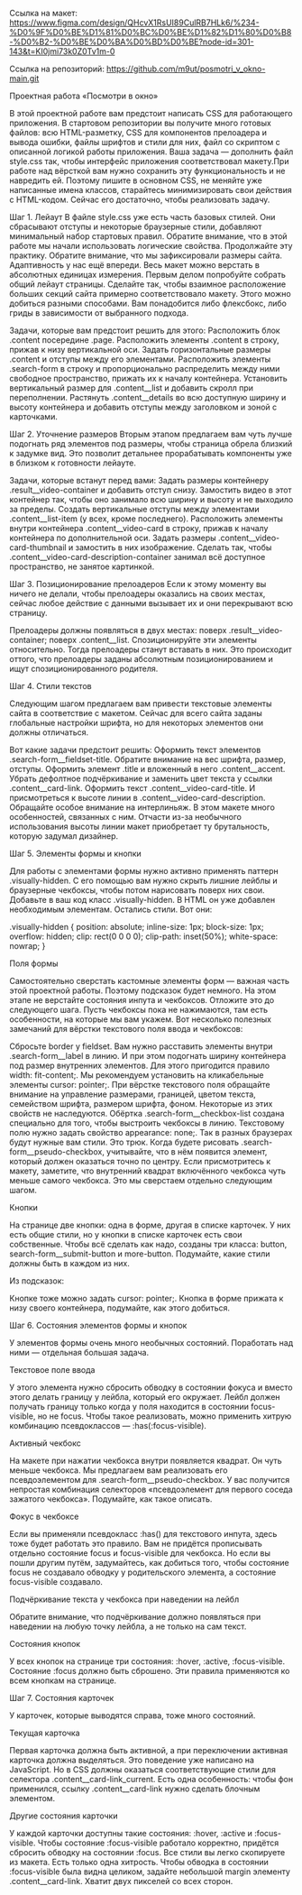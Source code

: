Ссылка на макет: https://www.figma.com/design/QHcvX1RsUI89CulRB7HLk6/%234-%D0%9F%D0%BE%D1%81%D0%BC%D0%BE%D1%82%D1%80%D0%B8-%D0%B2-%D0%BE%D0%BA%D0%BD%D0%BE?node-id=301-143&t=KI0jmi73k0Z0Tv1m-0

Ссылка на репозиторий: https://github.com/m9ut/posmotri_v_okno-main.git

Проектная работа «Посмотри в окно»

В этой проектной работе вам предстоит написать CSS для работающего приложения. В стартовом репозитории вы получите много готовых файлов: всю HTML-разметку, 
CSS для компонентов прелоадера и вывода ошибки, файлы шрифтов и стили для них, файл со скриптом с описанной логикой работы приложения. Ваша задача — дополнить файл style.css так, 
чтобы интерфейс приложения соответствовал макету.При работе над вёрсткой вам нужно сохранить эту функциональность и не навредить ей. Поэтому пишите в основном CSS, 
не меняйте уже написанные имена классов, старайтесь минимизировать свои действия с HTML-кодом. Сейчас его достаточно, чтобы реализовать задачу.

Шаг 1. Лейаут
В файле style.css уже есть часть базовых стилей. Они сбрасывают отступы и некоторые браузерные стили, добавляют минимальный набор стартовых правил. Обратите внимание, что в этой работе 
мы начали использовать логические свойства. Продолжайте эту практику. Обратите внимание, что мы зафиксировали размеры сайта. Адаптивность у нас ещё впереди. Весь макет можно верстать 
в абсолютных единицах измерения.
Первым делом попробуйте собрать общий лейаут страницы. Сделайте так, чтобы взаимное расположение больших секций сайта примерно соответствовало макету. Этого можно добиться разными способами. Вам понадобится либо флексбокс, либо гриды в зависимости от выбранного подхода. 

Задачи, которые вам предстоит решить для этого:
Расположить блок .content посередине .page.
Расположить элементы .content в строку, прижав к низу вертикальной оси.
Задать горизонтальные размеры .content и отступы между его элементами.
Расположить элементы .search-form в строку и пропорционально распределить между ними свободное пространство, прижать их к началу контейнера.
Установить вертикальный размер для .content__list и добавить скролл при переполнении.
Растянуть .content__details во всю доступную ширину и высоту контейнера и добавить отступы между заголовком и зоной с карточками.

Шаг 2. Уточнение размеров
Вторым этапом предлагаем вам чуть лучше подогнать ряд элементов под размеры, чтобы страница обрела близкий к задумке вид. Это позволит детальнее прорабатывать компоненты уже в близком к готовности лейауте.

Задачи, которые встанут перед вами:
Задать размеры контейнеру .result__video-container и добавить отступ снизу.
Замостить видео в этот контейнер так, чтобы оно занимало всю ширину и высоту и не выходило за пределы.
Создать вертикальные отступы между элементами .content__list-item (у всех, кроме последнего).
Расположить элементы внутри контейнера .content__video-card в строку, прижав к началу контейнера по дополнительной оси.
Задать размеры .content__video-card-thumbnail и замостить в них изображение.
Сделать так, чтобы .content__video-card-description-container занимал всё доступное пространство, не занятое картинкой.

Шаг 3. Позиционирование прелоадеров
Если к этому моменту вы ничего не делали, чтобы прелоадеры оказались на своих местах, сейчас любое действие с данными вызывает их и они перекрывают всю страницу.

Прелоадеры должны появляться в двух местах:
поверх .result__video-container;
поверх .content__list.
Спозиционируйте эти элементы относительно. Тогда прелоадеры станут вставать в них. Это происходит оттого, что прелоадеры заданы абсолютным позиционированием и ищут спозиционированного родителя.

Шаг 4. Стили текстов

Следующим шагом предлагаем вам привести текстовые элементы сайта в соответствие с макетом. Сейчас для всего сайта заданы глобальные настройки шрифта, но для некоторых элементов они должны отличаться.

Вот какие задачи предстоит решить:
Оформить текст элементов .search-form__fieldset-title. Обратите внимание на вес шрифта, размер, отступы.
Оформить элемент .title и вложенный в него .content__accent.
Убрать дефолтное подчёркивание и заменить цвет текста у ссылки .content__card-link.
Оформить текст .content__video-card-title.
И присмотреться к высоте линии в .content__video-card-description.
Обращайте особое внимание на интерлиньяж. В этом макете много особенностей, связанных с ним. Отчасти из-за необычного использования высоты линии макет приобретает ту брутальность, которую задумал дизайнер.

Шаг 5. Элементы формы и кнопки

Для работы с элементами формы нужно активно применять паттерн .visually-hidden. С его помощью вам нужно скрыть лишние лейблы и браузерные чекбоксы, чтобы потом нарисовать поверх них свои.
Добавьте в ваш код класс .visually-hidden. В HTML он уже добавлен необходимым элементам. Остались стили. Вот они:

.visually-hidden {
  position: absolute;
  inline-size: 1px;
  block-size: 1px;
  overflow: hidden;
  clip: rect(0 0 0 0);
  clip-path: inset(50%);
  white-space: nowrap;
} 

Поля формы

Самостоятельно сверстать кастомные элементы форм — важная часть этой проектной работы. Поэтому подсказок будет немного.
На этом этапе не верстайте состояния инпута и чекбоксов. Отложите это до следующего шага. Пусть чекбоксы пока не нажимаются, там есть особенности, на которые мы вам укажем.
Вот несколько полезных замечаний для вёрстки текстового поля ввода и чекбоксов:

Сбросьте border у fieldset.
Вам нужно расставить элементы внутри .search-form__label в линию. И при этом подогнать ширину контейнера под размер внутренних элементов. Для этого пригодится правило width: fit-content;.
Мы рекомендуем установить на кликабельные элементы cursor: pointer;.
При вёрстке текстового поля обращайте внимание на управление размерами, границей, цветом текста, семейством шрифта, размером шрифта, фоном. Некоторые из этих свойств не наследуются.
Обёртка .search-form__checkbox-list создана специально для того, чтобы выстроить чекбоксы в линию.
Текстовому полю нужно задать свойство appearance: none;. Так в разных браузерах будут нужные вам стили. Это трюк.
Когда будете рисовать .search-form__pseudo-checkbox, учитывайте, что в нём появится элемент, который должен оказаться точно по центру. Если присмотритесь к макету, заметите, что внутренний квадрат включённого чекбокса чуть меньше самого чекбокса. Это мы сверстаем отдельно следующим шагом.

Кнопки

На странице две кнопки: одна в форме, другая в списке карточек. У них есть общие стили, но у кнопки в списке карточек есть свои собственные. Чтобы всё сделать как надо, созданы три класса: button, search-form__submit-button и more-button. Подумайте, какие стили должны быть в каждом из них.

Из подсказок:

Кнопке тоже можно задать cursor: pointer;.
Кнопка в форме прижата к низу своего контейнера, подумайте, как этого добиться.

Шаг 6. Состояния элементов формы и кнопок

У элементов формы очень много необычных состояний. Поработать над ними — отдельная большая задача. 

Текстовое поле ввода

У этого элемента нужно сбросить обводку в состоянии фокуса и вместо этого делать границу у лейбла, который его окружает. Лейбл должен получать границу только когда у поля находится 
в состоянии focus-visible, но не focus. Чтобы такое реализовать, можно применить хитрую комбинацию псевдоклассов — :has(:focus-visible).

Активный чекбокс

На макете при нажатии чекбокса внутри появляется квадрат. Он чуть меньше чекбокса. Мы предлагаем вам реализовать его псевдоэлементом для .search-form__pseudo-checkbox. 
У вас получится непростая комбинация селекторов «псевдоэлемент для первого соседа зажатого чекбокса». Подумайте, как такое описать.

Фокус в чекбоксе

Если вы применяли псевдокласс :has() для текстового инпута, здесь тоже будет работать это правило. Вам не придётся прописывать отдельно состояние focus и focus-visible для чекбокса. 
Но если вы пошли другим путём, задумайтесь, как добиться того, чтобы состояние focus не создавало обводку у родительского элемента, а состояние focus-visible создавало.

Подчёркивание текста у чекбокса при наведении на лейбл

Обратите внимание, что подчёркивание должно появляться при наведении на любую точку лейбла, а не только на сам текст.

Состояния кнопок

У всех кнопок на странице три состояния: :hover, :active, :focus-visible. Состояние :focus должно быть сброшено. Эти правила применяются ко всем кнопкам на странице.

Шаг 7. Состояния карточек

У карточек, которые выводятся справа, тоже много состояний. 

Текущая карточка

Первая карточка должна быть активной, а при переключении активная карточка должна выделяться. Это поведение уже написано на JavaScript. Но в CSS должны оказаться соответствующие стили 
для селектора .content__card-link_current. Есть одна особенность: чтобы фон применился, ссылку .content__card-link нужно сделать блочным элементом.

Другие состояния карточки

У каждой карточки доступны такие состояния: :hover, :active и :focus-visible. Чтобы состояние :focus-visible работало корректно, придётся сбросить обводку на состоянии :focus. Все стили вы легко скопируете из макета.
Есть только одна хитрость. Чтобы обводка в состоянии :focus-visible была видна целиком, задайте небольшой margin элементу .content__card-link. Хватит двух пикселей со всех сторон.
